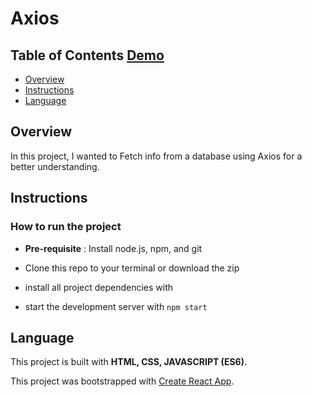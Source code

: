 # Axios

## Table of Contents [Demo](#https://dashboard.heroku.com/apps/axios-practice)

* [Overview](#Overview)
* [Instructions](#Instructions)
* [Language](#Language)

## Overview
In this project, I wanted to Fetch info from a database using Axios for a better understanding.

## Instructions

### How to run the project

* **Pre-requisite** : Install node.js, npm, and git

* Clone this repo to your terminal or download the zip

* install all project dependencies with

* start the development server with `npm start`


## Language

This project is built with **HTML, CSS, JAVASCRIPT (ES6).**


This project was bootstrapped with [Create React App](https://github.com/facebook/create-react-app).
